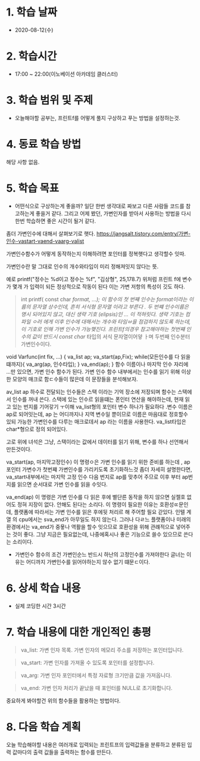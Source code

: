 # 1. 학습 날짜

* 2020-08-12(수)

# 2. 학습시간

* 17:00 ~ 22:00(이노베이션 아카데임 클러스터)

# 3. 학습 범위 및 주제

* 오늘해야할 공부는, 프린트f를 어떻게 풀지 구상하고 푸는 방법을 설정하는것. 
    
# 4. 동료 학습 방법

해당 사항 없음.

# 5. 학습 목표

* 어떤식으로 구상하는게 좋을까? 
  일단 한번 생각대로 짜보고 다른 사람들 코드를 참고하는게 좋을거 같다. 그리고 어제 봤던, 가변인자를 받아서 사용하는 방법을 다시 한번 학습하면 좋은 시간이 될거 같다. 

좀더 가변인수에 대해서 살펴보기로 햇다. 
https://jangsalt.tistory.com/entry/가변-인수-vastart-vaend-vaarg-valist

가변인수함수가 어떻게 동작하는지 이해하려면 포인터를 정복햇다고 생각할수 잇따. 

가변인수란 말 그대로 인수의 개수와타입이 미리 정해져잇지 않다는 뜻. 

예로 printf("정수는 %d이고 정수는 %f", "김상형", 25,178.7)
 위처럼 프린트 f에 변수가 몇개 가 입력이 되든 정상적으로 작동이 된다 이는 가변 저항의 특성이 깃도 하다. 
 
 > int printf( const char *format, ...); 이 함수의 첫 번쨰 인수는 format이라는 이름의 문자열 상수인데, 흔히 서식형 문자열 이라고 부른다 .
 두 번쨰 인수이름은 명시 되어있지 않고, 대신 생략 기호 (elipsis)인 ... 이 적혀릿다. 생략 기호는 컴파일 ㅇ러 에게 이후 인수에 대해서는 개수와 타임ㅂ을 점검하지 않도록 하는데, 이 기호로 인해 가변 인수가 가능햊진다. 
 프린트f의경우 참고해야하는 첫번쨰 인수의 값이 반드시 const char* 타입의 서식 문자열이어얗 ㅏ며 두번째 인수분터 가변인수이다. 

void Varfunc(int fix, ...)
{
va_list ap;
va_start(ap,Fix);
while(모든인수를 다 읽을떄까지){
    va_arg(ap, 인수타입);
    }
    va_end(ap);
}
함수 이름이나 마지막 인수 자리에 ...만 있으면, 가변 인수 함수가 된다. 가변  인수 함수 내부에서는 인수를 읽기 위해 이상한 모양의 매크로 함ㄷ수들이 많은데 이 문장들을 분석해보자. 

av_list ap 
하수로 전달되는 인수들은 스택 이라는 기억 장소에 저장되며 함수는 스택에서 인수를 꺼내 쓴다. 스택에 있는 인수르 읽을떄는 폰인터 연산을 해야하는데, 현재 읽고 있는 번지를 기어갛기 ㅜ이해 va_list형의 포인터 변수 하나가 필요하다 .변수 이름은 ap로 되어잇는데, ap 는 어디까지나 지역 변수일 뿐이므로 이름은 마음대로 정호할수 있되 가능한 가변인수를 다루는 매크로데서 ap  라는 이름을 사용한다. va_list타입은 char*형으로 정의 되어있다. 

고로 위에 녀석은 그냥, 스택이라는 값에서 데이터를 읽기 위해, 변수를 하나 선언해서 만든것이다. 

va_start(ap, 마지막고정인수)
이 명령ㅇ은 가변 인수를 읽기 위한 준비를 하는데 , ap 포인터 가변수가 첫번쨰 가변인수를 가리키도록 초기화하느것 좀더 자세히 설명한다면, va_start내부에서는 마지막 고정 인수 다음 번지로 ap를 맞추어 주므로 이후 부터 ap번지를 읽으면 순서대로 가변 인수를 읽을 수잇다. 

va_end(ap)
이 명령은 가변 인수를 다 읽은 후에 별단른 동작을 하지 않으면 실젤호 없어도 정혀 지장이 없다. 
안해도 된다는 소리다. 
이 명령이 필요한 이유는 호환성ㄸ문인데, 플랫폼에 따라서는 가변 인수를 읽은 후에뒷 처리르 해 주어할 필요 갇있다. 
인텔 계열 의 cpu에서는 sva_end가 아무일도 하지 않는다. 
 그러나 다ㄹ느 플랫폼이나 미래의 환경에서는 va_end가 중욯나 역활을 할수 잇으므로 호환성을 위해 관럐적으로 넣어주는 것이 좋다. 그냥 지금은 필요없는데, 나중에혹시나 좋은 기능으로 쓸수 있으므로 쓴다는 소리이다. 

 * 가변인수 함수의 조건
가변인순느 반드시 하난의 고정인수를 가져야한다 글너는 이유는 어디까지 가변인수를 읽어야하는지 않수 없기 떄문ㄷ이다. 

# 6. 상세 학습 내용
* 실제 코딩한 시간 3시간

# 7. 학습 내용에 대한 개인적인 총평

> va_list: 가변 인자 목록. 가변 인자의 메모리 주소를 저장하는 포인터입니다.

>va_start: 가변 인자를 가져올 수 있도록 포인터를 설정합니다.

>va_arg: 가변 인자 포인터에서 특정 자료형 크기만큼 값을 가져옵니다.

>va_end: 가변 인자 처리가 끝났을 때 포인터를 NULL로 초기화합니다.

중요하게 봐야할건 위의 함수들을 활용하는 방법이다. 

# 8. 다음 학습 계획
오늘 학습해야할 내용은 여러개로 입력되는 프린트프의 입력값들을 분류하고 분류된 입력 값마다의 출력 값들을 출력하는 함수를 만든다. 
